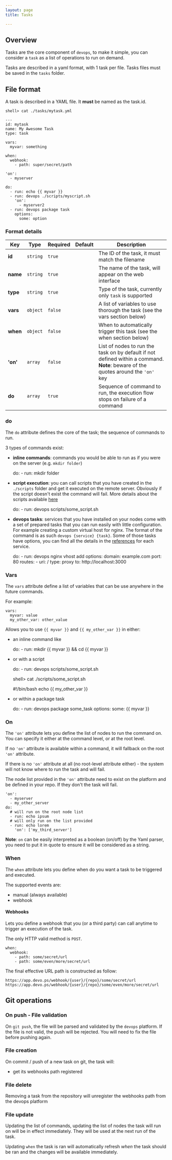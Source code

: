 ```yaml
---
layout: page
title: Tasks

---
```

## Overview

Tasks are the core component of `devops`, to make it simple, you can consider a `task` as a list of operations to run on demand.  

Tasks are described in a yaml format, with 1 task per file. Tasks files must be saved in the `tasks` folder.

## File format

A task is described in a YAML file. It __must__ be named as the task.id.

    shell> cat ./tasks/mytask.yml
    
    ---
    id: mytask
    name: My Awesome Task
    type: task

    vars:
      myvar: something

    when:
      webhook:
        - path: super/secret/path

    'on':
      - myserver

    do:
      - run: echo {{ myvar }}
      - run: devops ./scripts/myscript.sh
        'on':
          - myserver2
      - run: devops package task
        options:
          some: option


### Format details


Key | Type | Required | Default | Description
--- | --- | --- | --- | ---
**id** | `string` | `true` | | The ID of the task, it must match the filename
**name** | `string` | `true` | | The name of the task, will appear on the web interface
**type** | `string` | `true` | | Type of the task, currently only `task` is supported
**vars** | `object` | `false` | | A list of variables to use thorough the task (see the vars section below)
**when** | `object` | `false` | | When to automatically trigger this task (see the when section below)
**'on'** | `array` | `false` | | List of nodes to run the task on by default if not defined within a command. **Note**: beware of the quotes around the `'on'` key
**do** | `array` | `true` | | Sequence of command to run, the execution flow stops on failure of a command

### do

The `do` attribute defines the core of the task; the sequence of commands to run. 

3 types of commands exist:

- **inline commands**: commands you would be able to run as if you were on the server (e.g. `mkdir folder`)

    do:
      - run: mkdir folder

- **script execution**: you can call scripts that you have created in the `./scripts` folder and get it executed on the remote server. Obviously if the script doesn't exist the command will fail. More details about the scripts available [here](/manual/Scripts.html)

    do:
      - run: devops scripts/some_script.sh

- **devops tasks**: services that you have installed on your nodes come with a set of prepared tasks that you can run easily with little configuration. For example creating a custom virtual host for nginx. The format of the command is as such `devops {service} {task}`. Some of those tasks have options, you can find all the details in the [references](/references) for each service.

    do:
      - run: devops nginx vhost add
        options:
          domain: example.com
          port: 80
          routes:
            - uri: /
              type: proxy
              to: http://localhost:3000

### Vars

The `vars` attribute define a list of variables that can be use anywhere in the future commands.

For example:

    vars:
      myvar: value
      my_other_var: other_value

Allows you to use `{{ myvar }}` and `{{ my_other_var }}` in either:

- an inline command like

    do:
      - run: mkdir {{ myvar }} && cd {{ myvar }}

- or with a script

    do:
      - run: devops scripts/some_script.sh

    shell> cat ./scripts/some_script.sh

    #!/bin/bash
    echo {{ my_other_var }}

- or within a package task

    do:
      - run: devops package some_task
        options:
          some: {{ myvar }}

### On

The `'on'` attribute lets you define the list of nodes to run the command on. You can specify it either at the command level, or at the root level. 

If no `'on'` attribute is available within a command, it will fallback on the root `'on'` attribute. 

If there is no `'on'` attribute at all (no root-level attribute either) - the system will not know where to run the task and will fail.

The node list provided in the `'on'` attribute need to exist on the platform and be defined in your repo. If they don't the task will fail.

    'on':
      - myserver
      - my_other_server
    do:
      # will run on the root node list
      - run: echo ipsum
      # will only run on the list provided
      - run: echo lorem
        'on': ['my_third_server']

**Note**: `on` can be easily interpreted as a boolean (on/off) by the Yaml parser, you need to put it in quote to ensure it will be considered as a string.

### When

The `when` attribute lets you define when do you want a task to be triggered and executed.

The supported events are:

- manual (always available)
- webhook

#### Webhooks

Lets you define a webhook that you (or a third party) can call anytime to trigger an execution of the task.

The only HTTP valid method is `POST`.

    when:
      webhook:
        - path: some/secret/url
        - path: some/even/more/secret/url

The final effective URL path is constructed as follow:

    https://app.devo.ps/webhook/{user}/{repo}/some/secret/url
    https://app.devo.ps/webhook/{user}/{repo}/some/even/more/secret/url

## Git operations

### On push - File validation

On `git push`, the file will be parsed and validated by the `devops` platform. If the file is not valid, the push will be rejected. You will need to fix the file before pushing again.

### File creation

On commit / push of a new task on git, the task will:

- get its webhooks path registered

### File delete

Removing a task from the repository will unregister the webhooks path from the devops platform

### File update

Updating the list of commands, updating the list of nodes the task will run on will be in effect immediately. They will be used at the next run of the task.

Updating `when` the task is ran will automatically refresh *when* the task should be ran and the changes will be available immediately.

## 